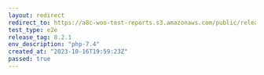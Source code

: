 ```yaml
---
layout: redirect
redirect_to: https://a8c-woo-test-reports.s3.amazonaws.com/public/release/8.2.1/php-7.4/e2e/index.html
test_type: e2e
release_tag: 8.2.1
env_description: "php-7.4"
created_at: "2023-10-16T19:59:23Z"
passed: true
---
```

